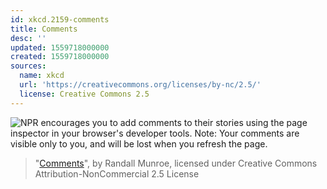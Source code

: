 ```yaml
---
id: xkcd.2159-comments
title: Comments
desc: ''
updated: 1559718000000
created: 1559718000000
sources:
  name: xkcd
  url: 'https://creativecommons.org/licenses/by-nc/2.5/'
  license: Creative Commons 2.5
---
```

![NPR encourages you to add comments to their stories using the page inspector in your browser's developer tools. Note: Your comments are visible only to you, and will be lost when you refresh the page.](https://imgs.xkcd.com/comics/comments.png)
> "[Comments](https://xkcd.com/2159/)", by Randall Munroe, licensed under Creative Commons Attribution-NonCommercial 2.5 License
